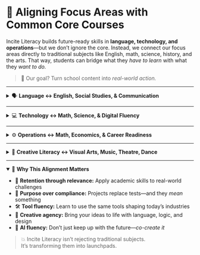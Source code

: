 # 🔗 Aligning Focus Areas with Common Core Courses

Incite Literacy builds future-ready skills in **language, technology, and operations**—but we don’t ignore the core. Instead, we connect our focus areas directly to traditional subjects like English, math, science, history, and the arts. That way, students can bridge what they *have to learn* with what they *want to do.*

> 🎯 Our goal? Turn school content into *real-world action.*

---

<details>
<summary>🗣️ <strong>Language ↔ English, Social Studies, & Communication</strong></summary>

**Traditional Core Subjects:**  
- English Language Arts (reading, writing, grammar, analysis)  
- Social Studies (history, civics, geography, culture)  
- Communication (presenting, persuading, media literacy)

**Incite Literacy Focus:**  
- Purpose-driven writing, storytelling, and content creation  
- Persuasive communication across platforms  
- Research, synthesis, and ethical citation  
- Using AI to write, revise, translate, and adapt tone for specific audiences

**🔧 AI Tools to Use:**  
- **ChatGPT** – draft, revise, brainstorm tone/structure  
- **Wordtune** or **Quillbot** – paraphrase or simplify complex ideas  
- **TLDV** or **Otter.ai** – generate transcripts from interviews  
- **Canva Magic Write** – write scripts or captions for social content

**💡 Example Project:**  
> 🎙️ *Create a podcast series exploring how local events shaped national conversations.*  
> - Research and interview key voices  
> - Write episode scripts  
> - Use AI to generate transcripts and summaries  
> - Publish across platforms

</details>

---

<details>
<summary>💻 <strong>Technology ↔ Math, Science, & Digital Fluency</strong></summary>

**Traditional Core Subjects:**  
- Math (data, logic, problem-solving, statistics)  
- Science (experimentation, systems, observation)  
- STEM/Computer Science electives

**Incite Literacy Focus:**  
- Digital creation: websites, apps, interfaces  
- Intro to automation, AI literacy, and prompt engineering  
- Data analysis and ethical use of emerging tools  
- Prototyping, testing, and improving based on user input

**🔧 AI Tools to Use:**  
- **Replit** or **GitHub Copilot** – AI-assisted coding  
- **Google Sheets + AI plugins** – automate data analysis  
- **Uizard** – turn wireframes into clickable design prototypes  
- **Figma AI** – auto-generate interface layouts

**💡 Example Project:**  
> 🧪 *Design an interactive website that explains a science topic to middle school students.*  
> - Use AI to code page structure  
> - Auto-generate visuals and quizzes  
> - Test usability with real users  
> - Adapt based on feedback

</details>

---

<details>
<summary>⚙️ <strong>Operations ↔ Math, Economics, & Career Readiness</strong></summary>

**Traditional Core Subjects:**  
- Math (ratios, budgeting, forecasting)  
- Economics (decision-making, systems, resource allocation)  
- Career Prep / CTE (entrepreneurship, project planning)

**Incite Literacy Focus:**  
- Planning and executing real projects  
- Understanding systems: budgets, time, workflows  
- Starting and managing micro-businesses or passion projects  
- Using AI to optimize schedules, marketing, and reporting

**🔧 AI Tools to Use:**  
- **Notion AI** – project management, templates, auto-generated plans  
- **ChatGPT + Google Sheets** – inventory forecasts, ROI analysis  
- **Copy.ai** or **Jasper** – write product descriptions and marketing emails  
- **Looka** or **Canva AI** – auto-generate logos and brand visuals

**💡 Example Project:**  
> 🛍️ *Launch a limited-run product drop or service business.*  
> - Create a business model  
> - Build a landing page with AI tools  
> - Forecast costs and earnings  
> - Automate emails and social outreach

</details>

---

<details>
<summary>🎨 <strong>Creative Literacy ↔ Visual Arts, Music, Theatre, Dance</strong></summary>

**Traditional Core Subjects:**  
- Visual Arts (design, storytelling through imagery)  
- Music (composition, performance, rhythm)  
- Theatre (narrative, expression, collaboration)  
- Dance (movement, creative interpretation)

**Incite Literacy Focus:**  
- Designing and producing multimedia campaigns  
- Performing or recording original work tied to global or personal themes  
- Visual storytelling with motion, sound, and emotion  
- Using AI to remix, enhance, or scale creative assets

**🔧 AI Tools to Use:**  
- **Soundraw** or **Boomy** – compose original music with AI  
- **RunwayML** or **Pika Labs** – generate or edit video content  
- **DALL·E** or **Adobe Firefly** – generate artwork or style images  
- **ElevenLabs** – create voiceovers or dramatic readings

**💡 Example Project:**  
> 🎥 *Create a multimedia art piece around the theme of “voice and visibility.”*  
> - Write and perform spoken word  
> - Create digital visuals  
> - Compose music with AI  
> - Use video tools to blend elements and share across platforms

</details>

---

<details open>
<summary>🚀 <strong>Why This Alignment Matters</strong></summary>

- 🧠 **Retention through relevance:** Apply academic skills to real-world challenges  
- 🎯 **Purpose over compliance:** Projects replace tests—and they *mean* something  
- 🛠️ **Tool fluency:** Learn to use the same tools shaping today’s industries  
- 🎨 **Creative agency:** Bring your ideas to life with language, logic, and design  
- 🤖 **AI fluency:** Don’t just keep up with the future—*co-create it*

> 💥 Incite Literacy isn’t rejecting traditional subjects.  
> It’s transforming them into launchpads.

</details>